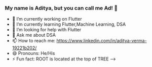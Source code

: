 ### My name is Aditya, but you can call me Ad! 👋

- 🔭 I’m currently working on Flutter
- 🌱 I’m currently learning Flutter,Machine Learning, DSA
- 🤔 I’m looking for help with Flutter
- 💬 Ask me about DSA
- 📫 How to reach me: https://www.linkedin.com/in/aditya-verma-19221b202/
- 😄 Pronouns: He/His
- ⚡ Fun fact: ROOT is located at the top of TREE
-->
